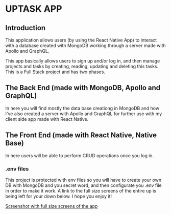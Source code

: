 # UPTASK APP

## Introduction

This application allows users (by using the React Native App) to interact with a database created with MongoDB working through a server made with Apollo and GraphQL.

This app basically allows users to sign up and/or log in, and then manage projects and tasks by creating, reading, updating and deleting this tasks. This is a Full Stack project and has two phases.

## The Back End (made with MongoDB, Apollo and GraphQL)

In here you will find mostly the data base creationg in MongoDB and how I've also created a server with Apollo and GraphQL for further use with my client side app made with React Native.

## The Front End (made with React Native, Native Base)

In here users will be able to perform CRUD operations once you log in.

### .env files

This project is protected with env files so you will have to create your own DB with MongoDB and you secret word, and then configurate you .env file in order to make it work. A link to the full size screens of the entire up is being left for your down below. I hope you enjoy it!

[Screenshot with full size screens of the app](./imagenScreens/upTaskScreens.jpg)